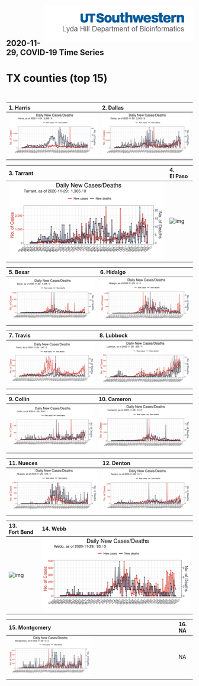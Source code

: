 <img align="right"  height="100" src="/doc/utsw-master-logo-cmyk+BI.png">

 <p>&nbsp;</p> 

 <p>&nbsp;</p> 

## 2020-11-29, COVID-19 Time Series
# TX counties (top 15) 


 <p>&nbsp;</p> 

|  1. Harris  |  2. Dallas  |  
|  :---   |   :---   |  
|  ![img](/output/TX_counties_current/Harris_newCases.png)  |  ![img](/output/TX_counties_current/Dallas_newCases.png)  |  

|  3. Tarrant  |  4. El Paso  |  
|  :---   |   :---   |  
|  ![img](/output/TX_counties_current/Tarrant_newCases.png)  |  ![img](/output/TX_counties_current/El Paso_newCases.png)  |  

|  5. Bexar  |  6. Hidalgo  |  
|  :---   |   :---   |  
|  ![img](/output/TX_counties_current/Bexar_newCases.png)  |  ![img](/output/TX_counties_current/Hidalgo_newCases.png)  |  

|  7. Travis  |  8. Lubbock  |  
|  :---   |   :---   |  
|  ![img](/output/TX_counties_current/Travis_newCases.png)  |  ![img](/output/TX_counties_current/Lubbock_newCases.png)  |  

|  9. Collin  |  10. Cameron  |  
|  :---   |   :---   |  
|  ![img](/output/TX_counties_current/Collin_newCases.png)  |  ![img](/output/TX_counties_current/Cameron_newCases.png)  |  

|  11. Nueces  |  12. Denton  |  
|  :---   |   :---   |  
|  ![img](/output/TX_counties_current/Nueces_newCases.png)  |  ![img](/output/TX_counties_current/Denton_newCases.png)  |  

|  13. Fort Bend  |  14. Webb  |  
|  :---   |   :---   |  
|  ![img](/output/TX_counties_current/Fort Bend_newCases.png)  |  ![img](/output/TX_counties_current/Webb_newCases.png)  |  

|  15. Montgomery  |  16. NA  |  
|  :---   |   :---   |  
|  <img src="/output/TX_counties_current/Montgomery_newCases.png" width="49.5%"/> |   NA  |  

